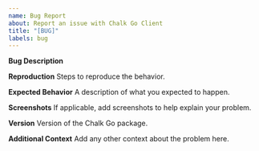 ```yaml
---
name: Bug Report
about: Report an issue with Chalk Go Client
title: "[BUG]"
labels: bug
---
```


**Bug Description**

**Reproduction**
Steps to reproduce the behavior.

**Expected Behavior**
A description of what you expected to happen.

**Screenshots**
If applicable, add screenshots to help explain your problem.

**Version**
Version of the Chalk Go package.

**Additional Context**
Add any other context about the problem here.
